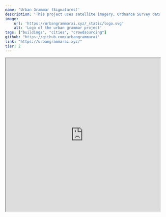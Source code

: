 ```yaml
---
name: 'Urban Grammar (Signatures)'
description: 'This project uses satellite imagery, Ordnance Survey data and ML models to characterise urban area use into a number of distinct categories'
image:
    url: 'https://urbangrammarai.xyz/_static/logo.svg'
    alt: 'Logo of the urban grammar project'
tags: ["buildings", "cities", "crowdsourcing"]
github: "https://github.com/urbangrammarai"
link: "https://urbangrammarai.xyz/"
tier: 2
---
```


<iframe  style="width:100%;min-height:500px" src="https://urbangrammarai.xyx" title="demoland"/>
